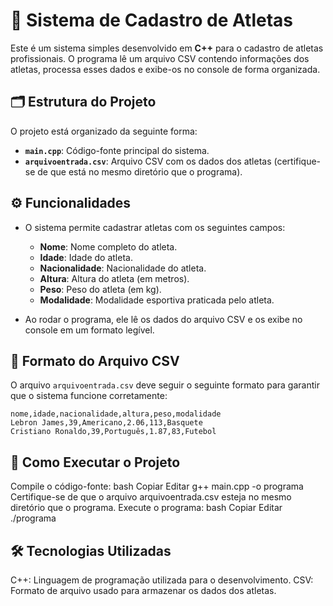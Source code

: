 # 🏅 Sistema de Cadastro de Atletas

Este é um sistema simples desenvolvido em **C++** para o cadastro de atletas profissionais. O programa lê um arquivo CSV contendo informações dos atletas, processa esses dados e exibe-os no console de forma organizada.

## 🗂️ Estrutura do Projeto

O projeto está organizado da seguinte forma:

- **`main.cpp`**: Código-fonte principal do sistema.
- **`arquivoentrada.csv`**: Arquivo CSV com os dados dos atletas (certifique-se de que está no mesmo diretório que o programa).

## ⚙️ Funcionalidades

- O sistema permite cadastrar atletas com os seguintes campos:
  - **Nome**: Nome completo do atleta.
  - **Idade**: Idade do atleta.
  - **Nacionalidade**: Nacionalidade do atleta.
  - **Altura**: Altura do atleta (em metros).
  - **Peso**: Peso do atleta (em kg).
  - **Modalidade**: Modalidade esportiva praticada pelo atleta.

- Ao rodar o programa, ele lê os dados do arquivo CSV e os exibe no console em um formato legível.

## 📑 Formato do Arquivo CSV

O arquivo `arquivoentrada.csv` deve seguir o seguinte formato para garantir que o sistema funcione corretamente:

```csv
nome,idade,nacionalidade,altura,peso,modalidade
Lebron James,39,Americano,2.06,113,Basquete
Cristiano Ronaldo,39,Português,1.87,83,Futebol
```

## 🚀 Como Executar o Projeto

Compile o código-fonte:
bash
Copiar
Editar
g++ main.cpp -o programa
Certifique-se de que o arquivo arquivoentrada.csv esteja no mesmo diretório que o programa.
Execute o programa:
bash
Copiar
Editar
./programa

## 🛠️ Tecnologias Utilizadas

C++: Linguagem de programação utilizada para o desenvolvimento.
CSV: Formato de arquivo usado para armazenar os dados dos atletas.
